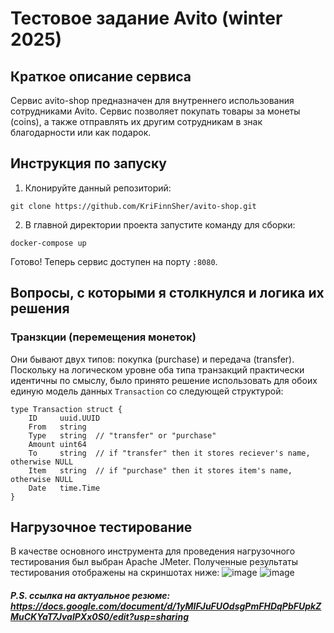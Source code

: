 # Тестовое задание Avito (winter 2025)

## Краткое описание сервиса
Сервис avito-shop предназначен для внутреннего использования сотрудниками Avito. Сервис позволяет покупать товары за монеты (coins),
а также отправлять их другим сотрудникам  в знак благодарности или как подарок.

## Инструкция по запуску
1. Клонируйте данный репозиторий:
```
git clone https://github.com/KriFinnSher/avito-shop.git
```
2. В главной директории проекта запустите команду для сборки:
```
docker-compose up
```
Готово! Теперь сервис доступен на порту `:8080`.

## Вопросы, с которыми я столкнулся и логика их решения
### Транзкции (перемещения монеток)
Они бывают двух типов: покупка (purchase) и передача (transfer). Поскольку на логическом уровне оба типа транзакций
практически идентичны по смыслу, было принято решение использовать для обоих единую модель данных `Transaction` со следующей
структурой:
```
type Transaction struct {
	ID     uuid.UUID
	From   string
	Type   string  // "transfer" or "purchase"
	Amount uint64
	To     string  // if "transfer" then it stores reciever's name, otherwise NULL
	Item   string  // if "purchase" then it stores item's name, otherwise NULL
	Date   time.Time
}
```
## Нагрузочное тестирование
В качестве основного инструмента для проведения нагрузочного тестирования был выбран Apache JMeter.
Полученные результаты тестирования отображены на скриншотах ниже:
![image](https://github.com/user-attachments/assets/c322e2ca-f2b6-4ba3-870f-b8a270d08f47)
![image](https://github.com/user-attachments/assets/9f4266a9-f180-4370-a21e-dff5f5afb9e6)

##### P.S. ссылка на актуальное резюме: https://docs.google.com/document/d/1yMIFJuFUOdsgPmFHDqPbFUpkZMuCKYaT7JvalPXx0S0/edit?usp=sharing
